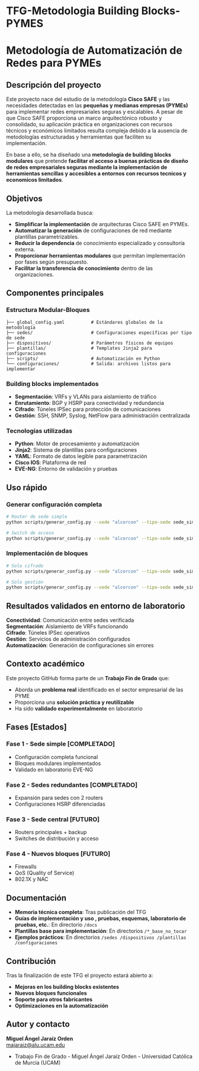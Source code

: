 # TFG-Metodologia Building Blocks-PYMES
# Metodología de Automatización de Redes para PYMEs

## Descripción del proyecto

Este proyecto nace del estudio de la metodología **Cisco SAFE** y las necesidades detectadas en las **pequeñas y medianas empresas (PYMEs)** para implementar redes empresariales seguras y escalables.
A pesar de que Cisco SAFE proporciona un marco arquitectónico robusto  y consolidado, su aplicación práctica en organizaciones con recursos técnicos y económicos limitados resulta compleja debido a la ausencia de metodologías estructuradas y herramientas que faciliten su implementación.

En base a ello, se ha diseñado una **metodología de building blocks modulares** que pretende **facilitar el acceso a buenas prácticas de diseño de redes empresariales seguras mediante la implementación de herramientas sencillas y accesibles a entornos con recursos tecnicos y economicos limitados**.

## Objetivos

La metodología desarrollada busca:

- **Simplificar la implementación** de arquitecturas Cisco SAFE en PYMEs.
- **Automatizar la generación** de configuraciones de red mediante plantillas parametrizables.
- **Reducir la dependencia** de conocimiento especializado y consultoría externa.
- **Proporcionar herramientas modulares** que permitan implementación por fases según presupuesto.
- **Facilitar la transferencia de conocimiento** dentro de las organizaciones.

## Componentes principales

### Estructura Modular-Bloques
```
├── global_config.yaml          # Estándares globales de la metodología
├── sedes/                      # Configuraciones específicas por tipo de sede
├── dispositivos/               # Parámetros físicos de equipos
├── plantillas/                 # Templates Jinja2 para configuraciones
├── scripts/                    # Automatización en Python
└── configuraciones/            # Salida: archivos listos para implementar
```

### Building blocks implementados

- **Segmentación**: VRFs y VLANs para aislamiento de tráfico
- **Enrutamiento**: BGP y HSRP para conectividad y redundancia
- **Cifrado**: Túneles IPSec para protección de comunicaciones
- **Gestión**: SSH, SNMP, Syslog, NetFlow para administración centralizada

### Tecnologías utilizadas

- **Python**: Motor de procesamiento y automatización
- **Jinja2**: Sistema de plantillas para configuraciones
- **YAML**: Formato de datos legible para parametrización
- **Cisco IOS**: Plataforma de red 
- **EVE-NG**: Entorno de validación y pruebas

## Uso rápido

### Generar configuración completa
```bash
# Router de sede simple
python scripts/generar_config.py --sede "alcorcon" --tipo-sede sede_simple --dispositivo router_simple

# Switch de acceso
python scripts/generar_config.py --sede "alcorcon" --tipo-sede sede_simple --dispositivo switch_acceso_simple
```

### Implementación de bloques 
```bash
# Solo cifrado
python scripts/generar_config.py --sede "alcorcon" --tipo-sede sede_simple --dispositivo router_simple --bloque-cifrado

# Solo gestión
python scripts/generar_config.py --sede "alcorcon" --tipo-sede sede_simple --dispositivo router_simple --bloque-gestion
```

## Resultados validados en entorno de laboratorio

**Conectividad**: Comunicación entre sedes verificada  
**Segmentación**: Aislamiento de VRFs funcionando  
**Cifrado**: Túneles IPSec operativos  
**Gestión**: Servicios de administración configurados  
**Automatización**: Generación de configuraciones sin errores  

## Contexto académico

Este proyecto GitHub forma parte de un **Trabajo Fin de Grado** que:

- Aborda un **problema real** identificado en el sector empresarial de las PYME
- Proporciona una **solución práctica y reutilizable** 
- Ha sido **validado experimentalmente** en laboratorio

## Fases [Estados]

### Fase 1 - Sede simple [COMPLETADO]
- Configuración completa funcional
- Bloques modulares implementados
- Validado en laboratorio EVE-NG

### Fase 2 - Sedes redundantes [COMPLETADO]
- Expansión para sedes con 2 routers
- Configuraciones HSRP diferenciadas

### Fase 3 - Sede central [FUTURO]
- Routers principales + backup
- Switches de distribución y acceso

### Fase 4 - Nuevos bloques [FUTURO]
- Firewalls
- QoS (Quality of Service)
- 802.1X y NAC

## Documentación

- **Memoria técnica completa**: Tras publicación del TFG
- **Guías de implementación y uso , pruebas, esquemas, laboratorio de pruebas, etc.**: En directorio `/docs`
- **Plantillas base para implementación**: En directorios `/*_base_no_tocar`
- **Ejemplos prácticos**: En directorios `/sedes /dispositivos /plantillas /configuraciones`

## Contribución

Tras la finalización de este TFG el proyecto estará abierto a:
- **Mejoras en los building blocks existentes**
- **Nuevos bloques funcionales**
- **Soporte para otros fabricantes**
- **Optimizaciones en la automatización**


## Autor y contacto

**Miguel Ángel Jaraíz Orden**  
majaraiz@alu.ucam.edu  

- Trabajo Fin de Grado - Miguel Ángel Jaraíz Orden - Universidad Católica de Murcia (UCAM)
